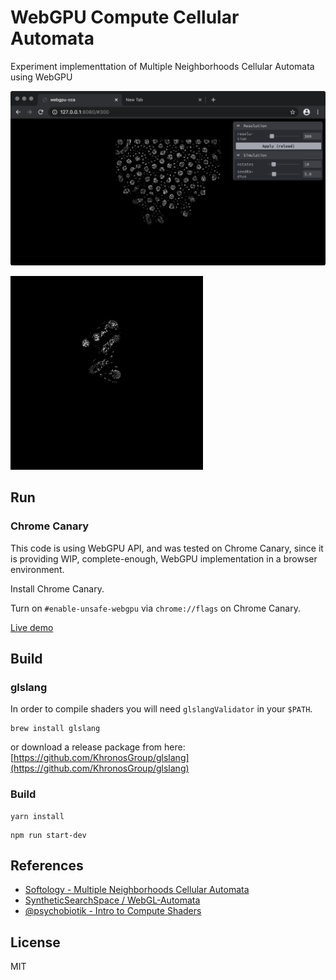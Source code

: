 # WebGPU Compute Cellular Automata

Experiment implementtation of Multiple Neighborhoods Cellular Automata using WebGPU

![preview](preview.png)

![preview2](preview2.gif)

## Run

### Chrome Canary

This code is using WebGPU API, and was tested on Chrome Canary, since it is providing WIP, complete-enough, WebGPU implementation in a browser environment.

Install Chrome Canary.

Turn on `#enable-unsafe-webgpu` via `chrome://flags` on Chrome Canary.

[Live demo](https://dawidgorny.github.io/webgpu-cca/)

## Build

### glslang

In order to compile shaders you will need `glslangValidator` in your `$PATH`.

```
brew install glslang
```

or download a release package from here:
[https://github.com/KhronosGroup/glslang](https://github.com/KhronosGroup/glslang)


### Build

```
yarn install
```

```
npm run start-dev
```

## References

 - [Softology - Multiple Neighborhoods Cellular Automata](https://softologyblog.wordpress.com/2018/03/09/multiple-neighborhoods-cellular-automata/)
 - [SyntheticSearchSpace /
WebGL-Automata](https://github.com/SyntheticSearchSpace/WebGL-Automata/tree/master/WebGL-Automata/glsl)
 - [@psychobiotik - Intro to Compute Shaders](https://paprika.studio/workshops/compute/index.html)

## License

MIT
